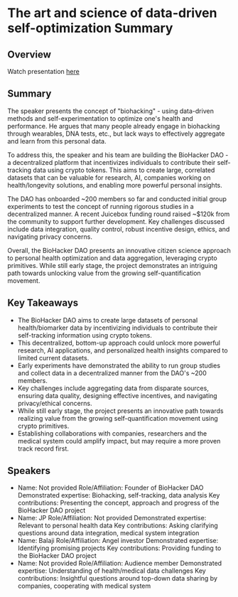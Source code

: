 # The art and science of data-driven self-optimization Summary

## Overview
Watch presentation [here](https://streameth.org/edge_city/watch?session=671609b78f864ede03976238)

## Summary
The speaker presents the concept of "biohacking" - using data-driven methods and self-experimentation to optimize one's health and performance. He argues that many people already engage in biohacking through wearables, DNA tests, etc., but lack ways to effectively aggregate and learn from this personal data.

To address this, the speaker and his team are building the BioHacker DAO - a decentralized platform that incentivizes individuals to contribute their self-tracking data using crypto tokens. This aims to create large, correlated datasets that can be valuable for research, AI, companies working on health/longevity solutions, and enabling more powerful personal insights.

The DAO has onboarded ~200 members so far and conducted initial group experiments to test the concept of running rigorous studies in a decentralized manner. A recent Juicebox funding round raised ~$120k from the community to support further development. Key challenges discussed include data integration, quality control, robust incentive design, ethics, and navigating privacy concerns.

Overall, the BioHacker DAO presents an innovative citizen science approach to personal health optimization and data aggregation, leveraging crypto primitives. While still early stage, the project demonstrates an intriguing path towards unlocking value from the growing self-quantification movement.

## Key Takeaways
- The BioHacker DAO aims to create large datasets of personal health/biomarker data by incentivizing individuals to contribute their self-tracking information using crypto tokens.
- This decentralized, bottom-up approach could unlock more powerful research, AI applications, and personalized health insights compared to limited current datasets.
- Early experiments have demonstrated the ability to run group studies and collect data in a decentralized manner from the DAO's ~200 members.
- Key challenges include aggregating data from disparate sources, ensuring data quality, designing effective incentives, and navigating privacy/ethical concerns.
- While still early stage, the project presents an innovative path towards realizing value from the growing self-quantification movement using crypto primitives.
- Establishing collaborations with companies, researchers and the medical system could amplify impact, but may require a more proven track record first.

## Speakers
- Name: Not provided
Role/Affiliation: Founder of BioHacker DAO
Demonstrated expertise: Biohacking, self-tracking, data analysis
Key contributions: Presenting the concept, approach and progress of the BioHacker DAO project
- Name: JP
Role/Affiliation: Not provided
Demonstrated expertise: Relevant to personal health data
Key contributions: Asking clarifying questions around data integration, medical system integration
- Name: Balaji
Role/Affiliation: Angel investor
Demonstrated expertise: Identifying promising projects
Key contributions: Providing funding to the BioHacker DAO project
- Name: Not provided
Role/Affiliation: Audience member
Demonstrated expertise: Understanding of health/medical data challenges
Key contributions: Insightful questions around top-down data sharing by companies, cooperating with medical system

